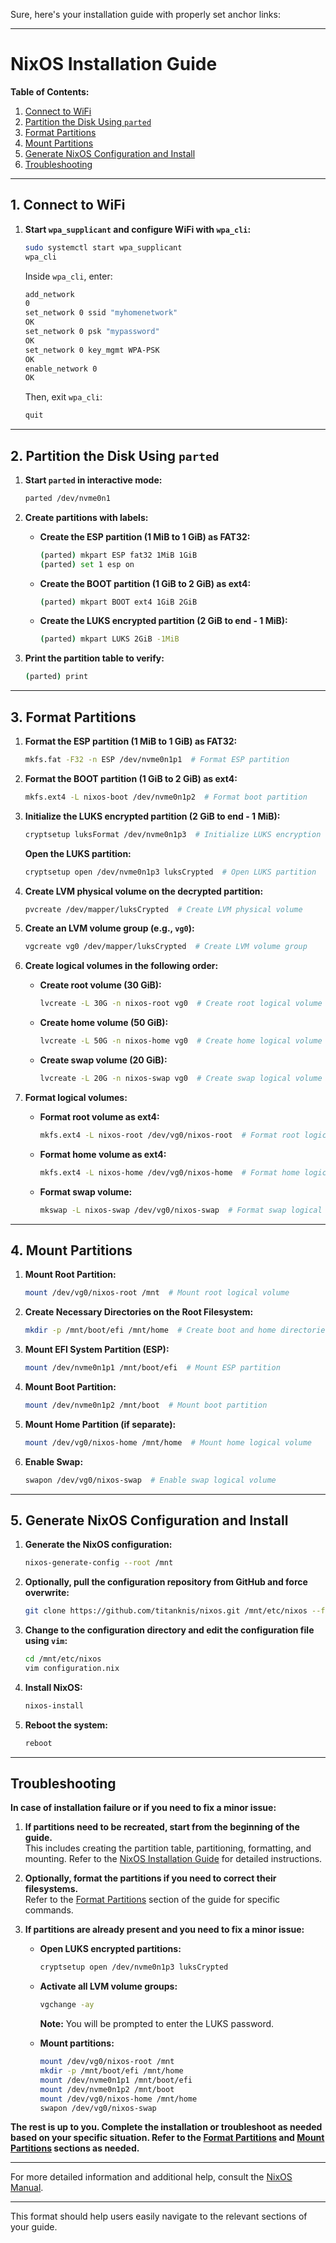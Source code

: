Sure, here's your installation guide with properly set anchor links:

---

# NixOS Installation Guide

**Table of Contents:**

1. [Connect to WiFi](#1-connect-to-wifi)
2. [Partition the Disk Using `parted`](#2-partition-the-disk-using-parted)
3. [Format Partitions](#3-format-partitions)
4. [Mount Partitions](#4-mount-partitions)
5. [Generate NixOS Configuration and Install](#5-generate-nixos-configuration-and-install)
6. [Troubleshooting](#troubleshooting)

---

## 1. Connect to WiFi

1. **Start `wpa_supplicant` and configure WiFi with `wpa_cli`:**
   ```sh
   sudo systemctl start wpa_supplicant
   wpa_cli
   ```

   Inside `wpa_cli`, enter:
   ```sh
   add_network
   0
   set_network 0 ssid "myhomenetwork"
   OK
   set_network 0 psk "mypassword"
   OK
   set_network 0 key_mgmt WPA-PSK
   OK
   enable_network 0
   OK
   ```

   Then, exit `wpa_cli`:
   ```sh
   quit
   ```

---

## 2. Partition the Disk Using `parted`

1. **Start `parted` in interactive mode:**
   ```sh
   parted /dev/nvme0n1
   ```

2. **Create partitions with labels:**
   - **Create the ESP partition (1 MiB to 1 GiB) as FAT32:**
     ```sh
     (parted) mkpart ESP fat32 1MiB 1GiB
     (parted) set 1 esp on
     ```

   - **Create the BOOT partition (1 GiB to 2 GiB) as ext4:**
     ```sh
     (parted) mkpart BOOT ext4 1GiB 2GiB
     ```

   - **Create the LUKS encrypted partition (2 GiB to end - 1 MiB):**
     ```sh
     (parted) mkpart LUKS 2GiB -1MiB
     ```

3. **Print the partition table to verify:**
   ```sh
   (parted) print
   ```

---

## 3. Format Partitions

1. **Format the ESP partition (1 MiB to 1 GiB) as FAT32:**
   ```sh
   mkfs.fat -F32 -n ESP /dev/nvme0n1p1  # Format ESP partition
   ```

2. **Format the BOOT partition (1 GiB to 2 GiB) as ext4:**
   ```sh
   mkfs.ext4 -L nixos-boot /dev/nvme0n1p2  # Format boot partition
   ```

3. **Initialize the LUKS encrypted partition (2 GiB to end - 1 MiB):**
   ```sh
   cryptsetup luksFormat /dev/nvme0n1p3  # Initialize LUKS encryption
   ```

   **Open the LUKS partition:**
   ```sh
   cryptsetup open /dev/nvme0n1p3 luksCrypted  # Open LUKS partition
   ```

4. **Create LVM physical volume on the decrypted partition:**
   ```sh
   pvcreate /dev/mapper/luksCrypted  # Create LVM physical volume
   ```

5. **Create an LVM volume group (e.g., `vg0`):**
   ```sh
   vgcreate vg0 /dev/mapper/luksCrypted  # Create LVM volume group
   ```

6. **Create logical volumes in the following order:**
   - **Create root volume (30 GiB):**
     ```sh
     lvcreate -L 30G -n nixos-root vg0  # Create root logical volume
     ```

   - **Create home volume (50 GiB):**
     ```sh
     lvcreate -L 50G -n nixos-home vg0  # Create home logical volume
     ```

   - **Create swap volume (20 GiB):**
     ```sh
     lvcreate -L 20G -n nixos-swap vg0  # Create swap logical volume
     ```

7. **Format logical volumes:**
   - **Format root volume as ext4:**
     ```sh
     mkfs.ext4 -L nixos-root /dev/vg0/nixos-root  # Format root logical volume
     ```

   - **Format home volume as ext4:**
     ```sh
     mkfs.ext4 -L nixos-home /dev/vg0/nixos-home  # Format home logical volume
     ```

   - **Format swap volume:**
     ```sh
     mkswap -L nixos-swap /dev/vg0/nixos-swap  # Format swap logical volume
     ```

---

## 4. Mount Partitions

1. **Mount Root Partition:**
   ```sh
   mount /dev/vg0/nixos-root /mnt  # Mount root logical volume
   ```

2. **Create Necessary Directories on the Root Filesystem:**
   ```sh
   mkdir -p /mnt/boot/efi /mnt/home  # Create boot and home directories
   ```

3. **Mount EFI System Partition (ESP):**
   ```sh
   mount /dev/nvme0n1p1 /mnt/boot/efi  # Mount ESP partition
   ```

4. **Mount Boot Partition:**
   ```sh
   mount /dev/nvme0n1p2 /mnt/boot  # Mount boot partition
   ```

5. **Mount Home Partition (if separate):**
   ```sh
   mount /dev/vg0/nixos-home /mnt/home  # Mount home logical volume
   ```

6. **Enable Swap:**
   ```sh
   swapon /dev/vg0/nixos-swap  # Enable swap logical volume
   ```

---

## 5. Generate NixOS Configuration and Install

1. **Generate the NixOS configuration:**
   ```sh
   nixos-generate-config --root /mnt
   ```

2. **Optionally, pull the configuration repository from GitHub and force overwrite:**
   ```sh
   git clone https://github.com/titanknis/nixos.git /mnt/etc/nixos --force
   ```

3. **Change to the configuration directory and edit the configuration file using `vim`:**
   ```sh
   cd /mnt/etc/nixos
   vim configuration.nix
   ```

4. **Install NixOS:**
   ```sh
   nixos-install
   ```

5. **Reboot the system:**
   ```sh
   reboot
   ```

---

## Troubleshooting

**In case of installation failure or if you need to fix a minor issue:**

1. **If partitions need to be recreated, start from the beginning of the guide.**  
   This includes creating the partition table, partitioning, formatting, and mounting. Refer to the [NixOS Installation Guide](#nixos-installation-guide) for detailed instructions.

2. **Optionally, format the partitions if you need to correct their filesystems.**  
   Refer to the [Format Partitions](#3-format-partitions) section of the guide for specific commands.

3. **If partitions are already present and you need to fix a minor issue:**

   - **Open LUKS encrypted partitions:**
     ```sh
     cryptsetup open /dev/nvme0n1p3 luksCrypted
     ```

   - **Activate all LVM volume groups:**
     ```sh
     vgchange -ay
     ```

     **Note:** You will be prompted to enter the LUKS password.

   - **Mount partitions:**
     ```sh
     mount /dev/vg0/nixos-root /mnt
     mkdir -p /mnt/boot/efi /mnt/home
     mount /dev/nvme0n1p1 /mnt/boot/efi
     mount /dev/nvme0n1p2 /mnt/boot
     mount /dev/vg0/nixos-home /mnt/home
     swapon /dev/vg0/nixos-swap
     ```

**The rest is up to you. Complete the installation or troubleshoot as needed based on your specific situation. Refer to the [Format Partitions](#3-format-partitions) and [Mount Partitions](#4-mount-partitions) sections as needed.**

---

For more detailed information and additional help, consult the [NixOS Manual](https://nixos.org/manual/nixos/stable/).

---

This format should help users easily navigate to the relevant sections of your guide.
